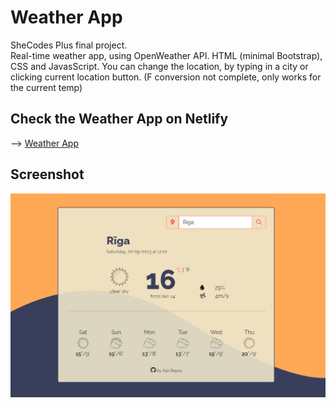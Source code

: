 # Weather App
SheCodes Plus final project.  
Real-time weather app, using OpenWeather API. 
HTML (minimal Bootstrap), CSS and JavasScript.
You can change the location, by typing in a city or clicking current location button.
(F conversion not complete, only works for the current temp)



## Check the Weather App on Netlify

--> [Weather App](https://timely-syrniki-4ea92f.netlify.app/)



## Screenshot

![Screenshot](weather_app_screenshot.jpg)
